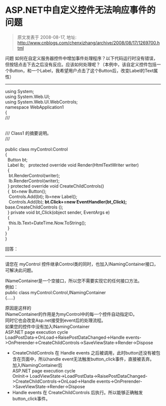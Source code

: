 # ASP.NET中自定义控件无法响应事件的问题 
> 原文发表于 2008-08-17, 地址: http://www.cnblogs.com/chenxizhang/archive/2008/08/17/1269700.html 


问题 如何在自定义服务器控件中增加事件处理程序？以下代码运行时没有错误，但按钮点击下去之后没有反应。应该如何处理呢？（本例中，该自定义控件包括一个Button，和一个Label，我希望用户点击了这个Button后，改变Label的Text属性）</DIV><DIV> 

---

 using System;  
using System.Web.UI;  
using System.Web.UI.WebControls;  
namespace WebApplication1  
{  
 /// <summary>  
 /// Class1 的摘要说明。  
 /// </summary>  
 public class myControl:Control  
 {  
  Button bt;  
  Label lb;   protected override void Render(HtmlTextWriter writer)  
  {  
   bt.RenderControl(writer);  
   lb.RenderControl(writer);  
  } protected override void CreateChildControls()  
  {  bt=new Button();  
   Controls.Add(bt); lb=new Label();  
   Controls.Add(lb); **bt.Click+=new EventHandler(bt\_Click);** base.CreateChildControls ();  
  } private void bt\_Click(object sender, EventArgs e)  
  {  
   this.lb.Text=DateTime.Now.ToString();  
  }  
 }  
}  
</DIV> 回答：  

---

  请您在 myControl 控件继承Control类的同时，也加入INamingContainer接口，可解决此问题。

 INameContainer是一个空接口，所以您不需要实现它的任何接口方法。  
例如：  
public class myControl:Control,INamingContainer  
{.....}

   
原因是这样的  
INameContainer的作用是为myControl中的每一个控件自动指定ID。  
同时它也会改变Asp.net接受到event后的处理流程。  
如果您的控件中没有加入INamingContainer  
ASP.NET page execution cycle   
LoadPostData->OnLoad->RaisePostDataChanged->Handle events->OnPrerender->CreateChildControls->SaveViewState->Render->Dispose  
* CreateChildControls 在 Handle events 之后被调用，此时button还没有被包含在页面中，所以handle event无法触发button\_click事件，直接被丢弃。  
加入INamingContainer后  
ASP.NET page execution cycle   
OnInit-> LoadViewState->LoadPostData->RaisePostDataChanged->CreateChildControls->OnLoad->Handle events->OnPrerender->SaveViewState->Render->Dispose  
* Handle events 在 CreateChildControls 后执行。所以能够正确触发button\_click事件。























